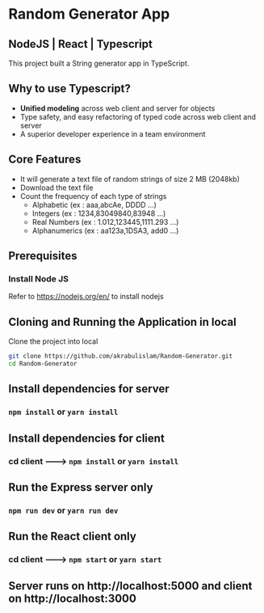 # Random Generator App
## NodeJS | React | Typescript

This project built a String generator app in TypeScript.

## Why to use Typescript?

- **Unified modeling** across web client and server for objects
- Type safety, and easy refactoring of typed code across web client and server
- A superior developer experience in a team environment

## Core Features
- It will generate a text file of random strings of size 2 MB (2048kb)
- Download the text file 
- Count the frequency of each type of strings
  - Alphabetic (ex : aaa,abcAe, DDDD ...)
  - Integers (ex : 1234,83049840,83948 ...)
  - Real Numbers (ex : 1.012,123445,1111.293 ...)
  - Alphanumerics (ex : aa123a,1DSA3, add0 ...)

## Prerequisites

### Install Node JS

Refer to https://nodejs.org/en/ to install nodejs


## Cloning and Running the Application in local

Clone the project into local

```bash
git clone https://github.com/akrabulislam/Random-Generator.git
cd Random-Generator
```

## Install dependencies for server 
### `npm install` or `yarn install`

## Install dependencies for client
### cd client ---> `npm install` or `yarn install`


## Run the Express server only
### `npm run dev` or `yarn run dev`

## Run the React client only
### cd client ---> `npm start` or `yarn start`

## Server runs on http://localhost:5000 and client on http://localhost:3000
